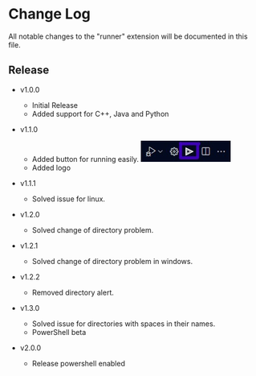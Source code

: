 # Change Log

All notable changes to the "runner" extension will be documented in this file.

## Release

- v1.0.0
  - Initial Release
  - Added support for C++, Java and Python


- v1.1.0
  - Added button for running easily.
  ![example](images/example.jpg)
  - Added logo
- v1.1.1
  - Solved issue for linux.
- v1.2.0
  - Solved change of directory problem.
- v1.2.1
  - Solved change of directory problem in windows.
- v1.2.2
  - Removed directory alert.
- v1.3.0
  - Solved issue for directories with spaces in their names.
  - PowerShell beta
- v2.0.0
  - Release powershell enabled